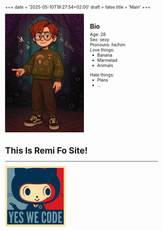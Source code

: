 +++
date = '2025-05-10T19:27:54+02:00'
draft = false
title = 'Main'
+++

<div style="display: flex; flex-direction: 'column'; gap: 20px;">
	<div>
		<img src="page_avatar2.png" width="260px">
	</div>
	<div>
		<h2 style="margin-bottom: 5px">Bio</h2>
		<div>
			<label>Age: 28</label><br>
			<label>Sex: sexy</label><br>
			<label>Pronouns: he/him</label><br>
			<label>Love things:</label><br>
			<ul style="margin-top: 0;">
				<li>Banana</li>
				<li>Marmelad</li>
				<li>Animals</li>
			</ul>
			<label>Hate things:</label><br>
			<ul style="margin-top: 0;">
				<li>Plans</li>
				<li>...</li>
			</ul>
		</div>
	</div> 
</div>
<h1>This Is Remi Fo Site!</h1>
<hr>
<div style="display: flex">
	<img onclick="window.location.href = 'https://github.com/AntKazakovv/'" src="Github_button.jpg" width="200px">
</div>
